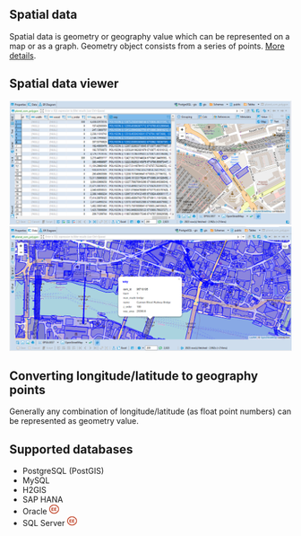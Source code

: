 ## Spatial data

Spatial data is geometry or geography value which can be represented on a map or as a graph. Geometry object consists from a series of points. <a href="https://en.wikipedia.org/wiki/Spatial_database">More details</a>.

## Spatial data viewer

![](images/ug/Data-view-gis.png)
![](images/ug/Data-view-gis-presentation.png)

## Converting longitude/latitude to geography points

Generally any combination of longitude/latitude (as float point numbers) can be represented as geometry value.

## Supported databases

- PostgreSQL (PostGIS)
- MySQL
- H2GIS
- SAP HANA
- Oracle <img src="images/ee.png" vspace="0" border="0" height="18"/>
- SQL Server <img src="images/ee.png" vspace="0" border="0" height="18"/>
